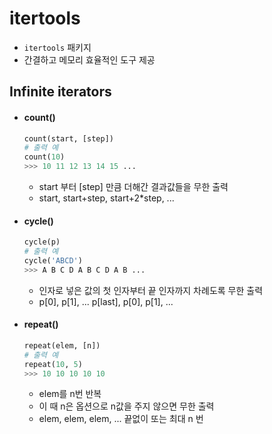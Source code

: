 # itertools

* `itertools` 패키지
* 간결하고 메모리 효율적인 도구 제공



## Infinite iterators

* #### count()

  ```python
  count(start, [step])
  # 출력 예
  count(10)
  >>> 10 11 12 13 14 15 ...
  ```

  * start 부터 [step] 만큼 더해간 결과값들을 무한 출력
  * start, start+step, start+2*step, ...

* #### cycle()

  ```python
  cycle(p)
  # 출력 예
  cycle('ABCD')
  >>> A B C D A B C D A B ...
  ```

  * 인자로 넣은 값의 첫 인자부터 끝 인자까지 차례도록 무한 출력
  * p[0], p[1], ... p[last], p[0], p[1], ...

* #### repeat()

  ``` python
  repeat(elem, [n])
  # 출력 예
  repeat(10, 5)
  >>> 10 10 10 10 10
  ```

  * elem를 n번 반복
  * 이 때 n은 옵션으로 n값을 주지 않으면 무한 출력
  *  elem, elem, elem, ... 끝없이 또는 최대 n 번

